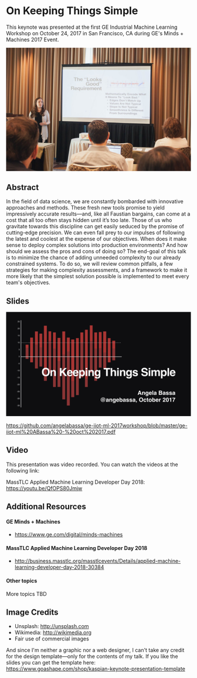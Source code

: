 # On Keeping Things Simple
This keynote was presented at the first GE Industrial Machine Learning Workshop on October 24, 2017 in San Francisco, CA during GE's Minds + Machines 2017 Event.

![ABassa - GE IMLW17](https://github.com/angelabassa/ge-iiot-ml-2017workshop/blob/master/ABassa%20-%20GE%20IMLW17.jpg)


## Abstract
In the field of data science, we are constantly bombarded with innovative approaches and methods. These fresh new tools promise to yield impressively accurate results—and, like all Faustian bargains, can come at a cost that all too often stays hidden until it’s too late. Those of us who gravitate towards this discipline can get easily seduced by the promise of cutting-edge precision. We can even fall prey to our impulses of following the latest and coolest at the expense of our objectives. When does it make sense to deploy complex solutions into production environments? And how should we assess the pros and cons of doing so? The end-goal of this talk is to minimize the chance of adding unneeded complexity to our already constrained systems. To do so, we will review common pitfalls, a few strategies for making complexity assessments, and a framework to make it more likely that the simplest solution possible is implemented to meet every team's objectives.


## Slides
![ge-iiot-ml ABassa - oct 2017](https://github.com/angelabassa/ge-iiot-ml-2017workshop/blob/master/ge-iiot-ml%20ABassa%20-%20oct%202017.png)

https://github.com/angelabassa/ge-iiot-ml-2017workshop/blob/master/ge-iiot-ml%20ABassa%20-%20oct%202017.pdf


## Video
This presentation was video recorded. You can watch the videos at the following link:

MassTLC Applied Machine Learning Developer Day 2018: https://youtu.be/QfOPS80Jmjw


## Additional Resources

#### GE Minds + Machines
* https://www.ge.com/digital/minds-machines

#### MassTLC Applied Machine Learning Developer Day 2018
* http://business.masstlc.org/masstlcevents/Details/applied-machine-learning-developer-day-2018-30384

#### Other topics
More topics TBD


## Image Credits
* Unsplash: http://unsplash.com
* Wikimedia: http://wikimedia.org
* Fair use of commercial images

And since I'm neither a graphic nor a web designer, I can't take any credit for the design template—only for the contents of my talk. If you like the slides you can get the template here: https://www.goashape.com/shop/kaspian-keynote-presentation-template
